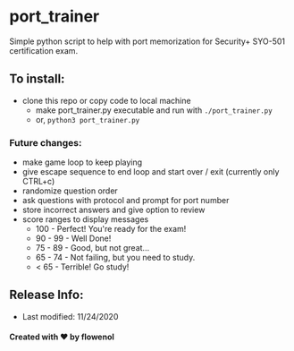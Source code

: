 # port_trainer
Simple python script to help with port memorization for Security+ SYO-501 certification exam.

## To install:
- clone this repo or copy code to local machine
	- make port_trainer.py executable and run with `./port_trainer.py`
	- or, `python3 port_trainer.py`

### Future changes:
- make game loop to keep playing
- give escape sequence to end loop and start over / exit (currently only CTRL+c)
- randomize question order
- ask questions with protocol and prompt for port number
- store incorrect answers and give option to review
- score ranges to display messages
	- 100 - Perfect! You're ready for the exam!
	- 90 - 99 - Well Done!
	- 75 - 89 - Good, but not great...
	- 65 - 74 - Not failing, but you need to study.
	- < 65 - Terrible! Go study!

## Release Info:
- Last modified: 11/24/2020
#### Created with :heart: by flowenol
